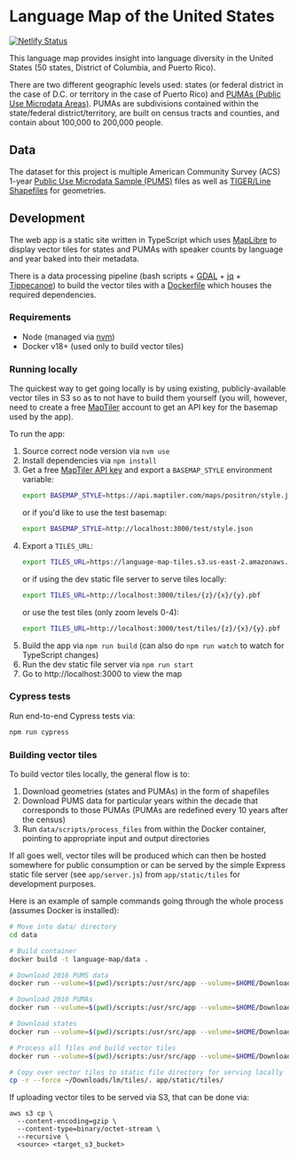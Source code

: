 # Language Map of the United States
[![Netlify Status](https://api.netlify.com/api/v1/badges/10213b7f-0e91-4247-ade2-48b7d3dfcf5e/deploy-status)](https://app.netlify.com/sites/sweet-dodol-bd59bc/deploys)

This language map provides insight into language diversity in the United States (50 states, District of Columbia, and Puerto Rico).

There are two different geographic levels used: states (or federal district in the case of D.C. or territory in the case of Puerto Rico) and [PUMAs (Public Use Microdata Areas)](https://www.census.gov/geo/reference/puma.html). PUMAs are subdivisions contained within the state/federal district/territory, are built on census tracts and counties, and contain about 100,000 to 200,000 people.

## Data

The dataset for this project is multiple American Community Survey (ACS) 1-year [Public Use Microdata Sample (PUMS)](https://www.census.gov/programs-surveys/acs/microdata.html) files as well as [TIGER/Line Shapefiles](https://www.census.gov/geographies/mapping-files/time-series/geo/tiger-line-file.html) for geometries.

## Development

The web app is a static site written in TypeScript which uses [MapLibre](https://maplibre.org/) to display vector tiles for states and PUMAs with speaker counts by language and year baked into their metadata.

There is a data processing pipeline (bash scripts + [GDAL](https://gdal.org/) + [jq](https://stedolan.github.io/jq/) + [Tippecanoe](https://github.com/mapbox/tippecanoe)) to build the vector tiles with a [Dockerfile](./data/Dockerfile) which houses the required dependencies. 

### Requirements
- Node (managed via [nvm](https://github.com/nvm-sh/nvm))
- Docker v18+ (used only to build vector tiles)

### Running locally

The quickest way to get going locally is by using existing, publicly-available vector tiles in S3 so as to not have to build them yourself (you will, however, need to create a free [MapTiler](https://www.maptiler.com/) account to get an API key for the basemap used by the app).

To run the app:

1. Source correct node version via `nvm use`
1. Install dependencies via `npm install`
1. Get a free [MapTiler API key](https://cloud.maptiler.com/account/keys/) and export a `BASEMAP_STYLE` environment variable:
    ```bash
    export BASEMAP_STYLE=https://api.maptiler.com/maps/positron/style.json?key=<your_api_key_here>
    ```
    or if you'd like to use the test basemap:
    ```bash
    export BASEMAP_STYLE=http://localhost:3000/test/style.json
    ```
1. Export a `TILES_URL`:
    ```bash
    export TILES_URL=https://language-map-tiles.s3.us-east-2.amazonaws.com/{z}/{x}/{y}.pbf
    ```
    or if using the dev static file server to serve tiles locally:
    ```bash
    export TILES_URL=http://localhost:3000/tiles/{z}/{x}/{y}.pbf
    ```
    or use the test tiles (only zoom levels 0-4):
    ```bash
    export TILES_URL=http://localhost:3000/test/tiles/{z}/{x}/{y}.pbf
    ```
1. Build the app via `npm run build` (can also do `npm run watch` to watch for TypeScript changes)
1. Run the dev static file server via `npm run start`
1. Go to http://localhost:3000 to view the map

### Cypress tests

Run end-to-end Cypress tests via:
```bash
npm run cypress
```

### Building vector tiles

To build vector tiles locally, the general flow is to:

1. Download geometries (states and PUMAs) in the form of shapefiles
1. Download PUMS data for particular years within the decade that corresponds to those PUMAs (PUMAs are redefined every 10 years after the census)
1. Run `data/scripts/process_files` from within the Docker container, pointing to appropriate input and output directories

If all goes well, vector tiles will be produced which can then be hosted somewhere for public consumption or can be served by the simple Express static file server (see `app/server.js`) from `app/static/tiles` for development purposes.

Here is an example of sample commands going through the whole process (assumes Docker is installed):

```bash
# Move into data/ directory
cd data

# Build container
docker build -t language-map/data .

# Download 2016 PUMS data
docker run --volume=$(pwd)/scripts:/usr/src/app --volume=$HOME/Downloads/lm:/tmp language-map/data bash -c "./download_pums https://www2.census.gov/programs-surveys/acs/data/pums/2016/1-Year/ /tmp/pums/2016"

# Download 2010 PUMAs
docker run --volume=$(pwd)/scripts:/usr/src/app --volume=$HOME/Downloads/lm:/tmp language-map/data bash -c "./download_pumas https://www2.census.gov/geo/tiger/TIGER2020/PUMA/ /tmp/shapefiles/"

# Download states
docker run --volume=$(pwd)/scripts:/usr/src/app --volume=$HOME/Downloads/lm:/tmp language-map/data bash -c "./download_states https://www2.census.gov/geo/tiger/TIGER2020/STATE/ /tmp/shapefiles/"

# Process all files and build vector tiles
docker run --volume=$(pwd)/scripts:/usr/src/app --volume=$HOME/Downloads/lm:/tmp language-map/data bash -c "./process_files /tmp/pums /tmp/shapefiles /tmp/tiles"

# Copy over vector tiles to static file directory for serving locally
cp -r --force ~/Downloads/lm/tiles/. app/static/tiles/
```

If uploading vector tiles to be served via S3, that can be done via:
```
aws s3 cp \
  --content-encoding=gzip \
  --content-type=binary/octet-stream \
  --recursive \
  <source> <target_s3_bucket>
```
